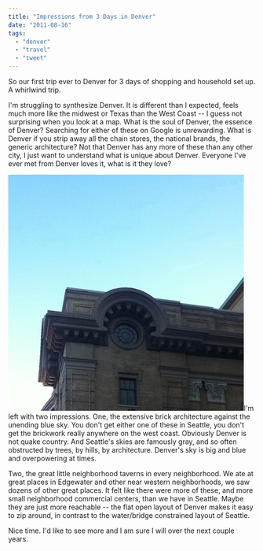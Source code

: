 ```yaml
---
title: "Impressions from 3 Days in Denver"
date: "2011-08-16"
tags: 
  - "denver"
  - "travel"
  - "tweet"
---
```


So our first trip ever to Denver for 3 days of shopping and household set up. A whirlwind trip.

I'm struggling to synthesize Denver. It is different than I expected, feels much more like the midwest or Texas than the West Coast -- I guess not surprising when you look at a map. What is the soul of Denver, the essence of Denver? Searching for either of these on Google is unrewarding. What is Denver if you strip away all the chain stores, the national brands, the generic architecture? Not that Denver has any more of these than any other city, I just want to understand what is unique about Denver. Everyone I've ever met from Denver loves it, what is it they love?

[![](images/20110816-081837.jpg)](http://theludwigs.com/wp-content/uploads/2011/08/20110816-081837.jpg)I'm left with two impressions. One, the extensive brick architecture against the unending blue sky. You don't get either one of these in Seattle, you don't get the brickwork really anywhere on the west coast. Obviously Denver is not quake country. And Seattle's skies are famously gray, and so often obstructed by trees, by hills, by architecture. Denver's sky is big and blue and overpowering at times.

Two, the great little neighborhood taverns in every neighborhood. We ate at great places in Edgewater and other near western neighborhoods, we saw dozens of other great places. It felt like there were more of these, and more small neighborhood commercial centers, than we have in Seattle. Maybe they are just more reachable -- the flat open layout of Denver makes it easy to zip around, in contrast to the water/bridge constrained layout of Seattle.

Nice time. I'd like to see more and I am sure I will over the next couple years.
